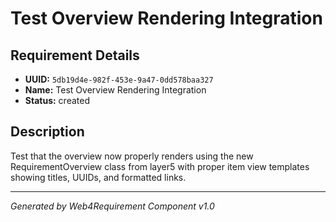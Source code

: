 # Test Overview Rendering Integration

## Requirement Details

- **UUID:** `5db19d4e-982f-453e-9a47-0dd578baa327`
- **Name:** Test Overview Rendering Integration
- **Status:** created

## Description

Test that the overview now properly renders using the new RequirementOverview class from layer5 with proper item view templates showing titles, UUIDs, and formatted links.

---

*Generated by Web4Requirement Component v1.0*